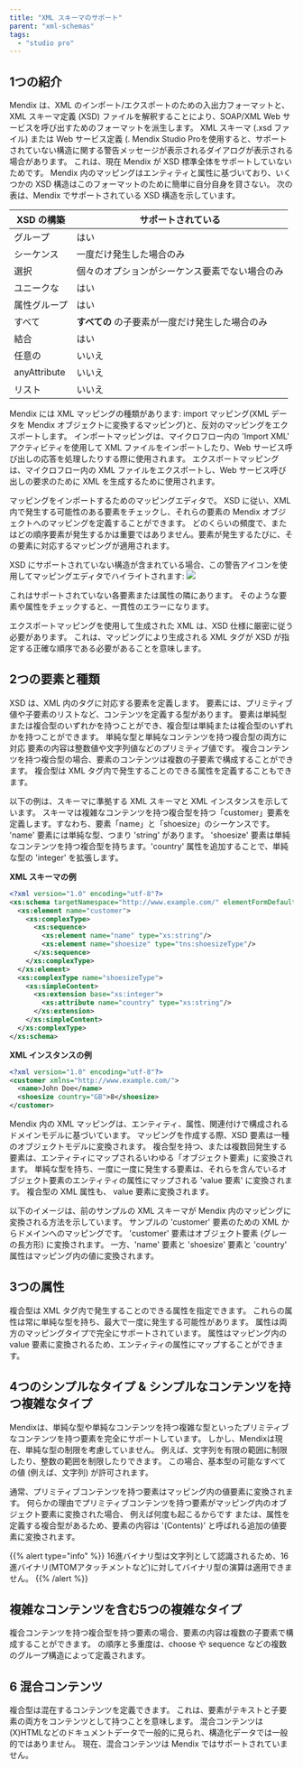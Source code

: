 ```yaml
---
title: "XML スキーマのサポート"
parent: "xml-schemas"
tags:
  - "studio pro"
---
```


## 1つの紹介

Mendix は、XML のインポート/エクスポートのための入出力フォーマットと、XML スキーマ定義 (XSD) ファイルを解釈することにより、SOAP/XML Web サービスを呼び出すためのフォーマットを派生します。 XML スキーマ (.xsd ファイル) または Web サービス定義 (. Mendix Studio Proを使用すると、サポートされていない構造に関する警告メッセージが表示されるダイアログが表示される場合があります。 これは、現在 Mendix が XSD 標準全体をサポートしていないためです。 Mendix 内のマッピングはエンティティと属性に基づいており、いくつかの XSD 構造はこのフォーマットのために簡単に自分自身を貸さない。 次の表は、Mendix でサポートされている XSD 構造を示しています。

| XSD の構築      | サポートされている                  |
| ------------ | -------------------------- |
| グループ         | はい                         |
| シーケンス        | 一度だけ発生した場合のみ               |
| 選択           | 個々のオプションがシーケンス要素でない場合のみ    |
| ユニークな        | はい                         |
| 属性グループ       | はい                         |
| すべて          | **すべての** の子要素が一度だけ発生した場合のみ |
| 結合           | はい                         |
| 任意の          | いいえ                        |
| anyAttribute | いいえ                        |
| リスト          | いいえ                        |

Mendix には XML マッピングの種類があります: import マッピング(XML データを Mendix オブジェクトに変換するマッピング)と、反対のマッピングをエクスポートします。 インポートマッピングは、マイクロフロー内の 'Import XML' アクティビティを使用して XML ファイルをインポートしたり、Web サービス呼び出しの応答を処理したりする際に使用されます。 エクスポートマッピングは、マイクロフロー内の XML ファイルをエクスポートし、Web サービス呼び出しの要求のために XML を生成するために使用されます。

マッピングをインポートするためのマッピングエディタで。 XSD に従い、XML 内で発生する可能性のある要素をチェックし、それらの要素の Mendix オブジェクトへのマッピングを定義することができます。 どのくらいの頻度で、またはどの順序要素が発生するかは重要ではありません。要素が発生するたびに、その要素に対応するマッピングが適用されます。

XSD にサポートされていない構造が含まれている場合、この警告アイコンを使用してマッピングエディタでハイライトされます: ![](attachments/16713707/16843903.png)

これはサポートされていない各要素または属性の隣にあります。 そのような要素や属性をチェックすると、一貫性のエラーになります。

エクスポートマッピングを使用して生成された XML は、XSD 仕様に厳密に従う必要があります。 これは、マッピングにより生成される XML タグが XSD が指定する正確な順序である必要があることを意味します。

## 2つの要素と種類

XSD は、XML 内のタグに対応する要素を定義します。 要素には、プリミティブ値や子要素のリストなど、コンテンツを定義する型があります。 要素は単純型または複合型のいずれかを持つことができ、複合型は単純または複合型のいずれかを持つことができます。 単純な型と単純なコンテンツを持つ複合型の両方に対応 要素の内容は整数値や文字列値などのプリミティブ値です。 複合コンテンツを持つ複合型の場合、要素のコンテンツは複数の子要素で構成することができます。 複合型は XML タグ内で発生することのできる属性を定義することもできます。

以下の例は、スキーマに準拠する XML スキーマと XML インスタンスを示しています。 スキーマは複雑なコンテンツを持つ複合型を持つ「customer」要素を定義します。すなわち、要素「name」と「shoesize」のシーケンスです。 'name' 要素には単純な型、つまり 'string' があります。 'shoesize' 要素は単純なコンテンツを持つ複合型を持ちます。'country' 属性を追加することで、単純な型の 'integer' を拡張します。

**XML スキーマの例**

```xml
<?xml version="1.0" encoding="utf-8"?>
<xs:schema targetNamespace="http://www.example.com/" elementFormDefault="qualified" xmlns:tns="http://www.example.com/" xmlns:xs="http://www.w3.org/2001/XMLSchema">
  <xs:element name="customer">
    <xs:complexType>
      <xs:sequence>
        <xs:element name="name" type="xs:string"/>
        <xs:element name="shoesize" type="tns:shoesizeType"/>
      </xs:sequence>
    </xs:complexType>
  </xs:element>
  <xs:complexType name="shoesizeType">
    <xs:simpleContent>
      <xs:extension base="xs:integer">
        <xs:attribute name="country" type="xs:string"/>
      </xs:extension>
    </xs:simpleContent>
  </xs:complexType>
</xs:schema>

```

**XML インスタンスの例**

```xml
<?xml version="1.0" encoding="utf-8"?>
<customer xmlns="http://www.example.com/">
  <name>John Doe</name>
  <shoesize country="GB">8</shoesize>
</customer>

```

Mendix 内の XML マッピングは、エンティティ、属性、関連付けで構成されるドメインモデルに基づいています。 マッピングを作成する際、XSD 要素は一種のオブジェクトモデルに変換されます。 複合型を持つ、または複数回発生する要素は、エンティティにマップされるいわゆる「オブジェクト要素」に変換されます。 単純な型を持ち、一度に一度に発生する要素は、それらを含んでいるオブジェクト要素のエンティティの属性にマップされる 'value 要素' に変換されます。 複合型の XML 属性も、 value 要素に変換されます。

以下のイメージは、前のサンプルの XML スキーマが Mendix 内のマッピングに変換される方法を示しています。 サンプルの 'customer' 要素のための XML からドメインへのマッピングです。 'customer' 要素はオブジェクト要素 (グレーの長方形) に変換されます。 一方、'name' 要素と 'shoesize' 要素と 'country' 属性はマッピング内の値に変換されます。

## 3つの属性

複合型は XML タグ内で発生することのできる属性を指定できます。 これらの属性は常に単純な型を持ち、最大で一度に発生する可能性があります。 属性は両方のマッピングタイプで完全にサポートされています。 属性はマッピング内の value 要素に変換されるため、エンティティの属性にマップすることができます。

## 4つのシンプルなタイプ & シンプルなコンテンツを持つ複雑なタイプ

Mendixは、単純な型や単純なコンテンツを持つ複雑な型といったプリミティブなコンテンツを持つ要素を完全にサポートしています。 しかし、Mendixは現在、単純な型の制限を考慮していません。 例えば、文字列を有限の範囲に制限したり、整数の範囲を制限したりできます。 この場合、基本型の可能なすべての値 (例えば、文字列) が許可されます。

通常、プリミティブコンテンツを持つ要素はマッピング内の値要素に変換されます。 何らかの理由でプリミティブコンテンツを持つ要素がマッピング内のオブジェクト要素に変換された場合、 例えば何度も起こるからです または、属性を定義する複合型があるため、要素の内容は '(Contents)' と呼ばれる追加の値要素に変換されます。

{{% alert type="info" %}}
16進バイナリ型は文字列として認識されるため、16進バイナリ(MTOMアタッチメントなど)に対してバイナリ型の演算は適用できません。
{{% /alert %}}

## 複雑なコンテンツを含む5つの複雑なタイプ

複合コンテンツを持つ複合型を持つ要素の場合、要素の内容は複数の子要素で構成することができます。 の順序と多重度は、choose や sequence などの複数のグループ構造によって定義されます。

## 6 混合コンテンツ

複合型は混在するコンテンツを定義できます。 これは、要素がテキストと子要素の両方をコンテンツとして持つことを意味します。 混合コンテンツは(X)HTMLなどのドキュメントデータで一般的に見られ、構造化データでは一般的ではありません。 現在、混合コンテンツは Mendix ではサポートされていません。
